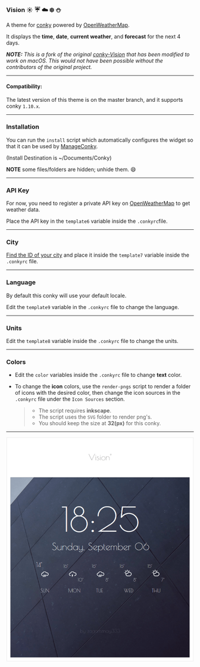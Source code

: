 ### Vision :sunny: :umbrella: :cloud: :snowflake: :snowman:

A theme for [conky](https://github.com/brndnmtthws/conky) powered by [OpenWeatherMap](http://openweathermap.org/).

It displays the **time**, **date**, **current weather**, and **forecast** for the next 4 days.

***NOTE:*** *This is a fork of the original [conky-Vision](https://github.com/zagortenay333/conky-Vision) that has been modified to work on macOS.  This would not have been possible without the contributors of the original project.*

---

#### Compatibility:

The latest version of this theme is on the master branch, and it supports conky `1.10.x`.

---

### Installation

You can run the `install` script which automatically configures the widget so that it can be used by [ManageConky](https://github.com/Conky-for-macOS/Manage-Conky).

(Install Destination is ~/Documents/Conky)

**NOTE** some files/folders are hidden; unhide them. :smile:

---

### API Key

For now, you need to register a private API key on [OpenWeatherMap](http://openweathermap.org/) to get weather data.

Place the API key in the `template6` variable inside the `.conkyrc`file.

---

### City

[Find the ID of your city](http://openweathermap.org/help/city_list.txt) and place it inside the `template7` variable inside the `.conkyrc` file.

---

### Language

By default this conky will use your default locale.

Edit the `template9` variable in the `.conkyrc` file to change the language.

---

### Units

Edit the `template8` variable inside the `.conkyrc` file to change the units.

---

### Colors

* Edit the `color` variables inside the `.conkyrc` file to change **text** color.

* To change the **icon** colors, use the `render-pngs` script to render a folder of icons with the desired color, then change the icon sources in the `.conkyrc` file under the `Icon Sources` section.

    > * The script requires **inkscape**.
    > * The script uses the `SVG` folder to render png's.
    > * You should keep the size at **32(px)** for this conky.

---

<p align="center"><img src="preview.png" id="preview"></p>
